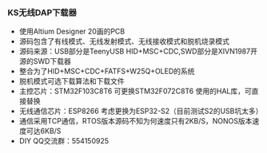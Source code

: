 ### KS无线DAP下载器
* 使用Altium Designer 20画的PCB
* 源码包含了有线模式、无线发射模式、无线接收模式和脱机烧录模式
* 源码来源：USB部分是TeenyUSB HID+MSC+CDC,SWD部分是XIVN1987开源的SWD下载器
* 整合为了HID+MSC+CDC+FATFS+W25Q+OLED的系统
* 脱机模式可选下载算法和下载文件
* 主控芯片：STM32F103C8T6 可更换STM32F072C8T6 使用的HAL库，可直接替换
* 无线通信芯片：ESP8266  考虑更换为ESP32-S2（目前测试S2的USB坑太多）
* 通信采用TCP通信，RTOS版本源码不知为何速度只有2KB/S，NONOS版本速度可达6KB/S
* DIY QQ交流群：554150925
